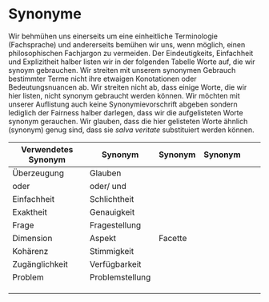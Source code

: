# Synonyme
Wir behmühen uns einerseits um eine einheitliche Terminologie (Fachsprache) und andererseits bemühen wir uns, wenn möglich, einen philosophischen Fachjargon zu vermeiden.
Der Eindeutigkeits, Einfachheit und Explizitheit halber listen wir in der folgenden Tabelle Worte auf, die wir synoym gebrauchen.
Wir streiten mit unserem synonymen Gebrauch bestimmter Terme nicht ihre etwaigen Konotationen oder Bedeutungsnuancen ab.
Wir  streiten nicht ab, dass einige Worte, die wir hier listen, nicht synonym gebraucht werden können.
Wir möchten mit unserer Auflistung auch keine Synonymievorschrift abgeben sondern lediglich der Fairness halber darlegen, dass wir die aufgelisteten Worte synonym gerauchen.
Wir glauben, dass die hier gelisteten Worte ähnlich (synonym) genug sind, dass sie *salva veritate* substituiert werden können.

| Verwendetes Synonym | Synonym         | Synonym  | Synonym |   |   |
|---------------------|-----------------|----------|---------|---|---|
| Überzeugung         | Glauben         |          |         |   |   |
| oder                | oder/ und       |          |         |   |   |
| Einfachheit         | Schlichtheit    |          |         |   |   |
| Exaktheit           | Genauigkeit     |          |         |   |   |
| Frage               | Fragestellung   |          |         |   |   |
| Dimension           | Aspekt          | Facette  |         |   |   |
| Kohärenz            | Stimmigkeit     |          |         |   |   |
| Zugänglichkeit      | Verfügbarkeit   |          |         |   |   |
| Problem             | Problemstellung |          |         |   |   |
|                     |                 |          |         |   |   |
|                     |                 |          |         |   |   |
|                     |                 |          |         |   |   |
